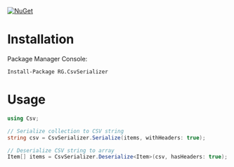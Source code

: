 [![NuGet](https://img.shields.io/nuget/v/RG.CsvSerializer.svg)](https://www.nuget.org/packages/RG.CsvSerializer/)

# Installation
Package Manager Console:
```
Install-Package RG.CsvSerializer
```

# Usage
```csharp
using Csv;

// Serialize collection to CSV string
string csv = CsvSerializer.Serialize(items, withHeaders: true);

// Deserialize CSV string to array
Item[] items = CsvSerializer.Deserialize<Item>(csv, hasHeaders: true);
```
